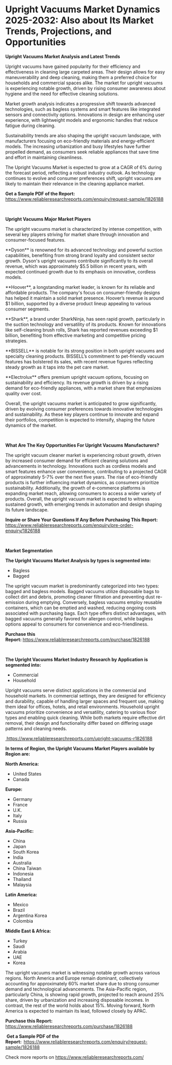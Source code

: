 <p><h1>Upright Vacuums Market Dynamics 2025-2032: Also about Its Market Trends, Projections, and Opportunities</h1></p><p><strong>Upright Vacuums Market Analysis and Latest Trends</strong></p>
<p><p>Upright vacuums have gained popularity for their efficiency and effectiveness in cleaning large carpeted areas. Their design allows for easy maneuverability and deep cleaning, making them a preferred choice for households and commercial spaces alike. The market for upright vacuums is experiencing notable growth, driven by rising consumer awareness about hygiene and the need for effective cleaning solutions.</p><p>Market growth analysis indicates a progressive shift towards advanced technologies, such as bagless systems and smart features like integrated sensors and connectivity options. Innovations in design are enhancing user experience, with lightweight models and ergonomic handles that reduce fatigue during cleaning.</p><p>Sustainability trends are also shaping the upright vacuum landscape, with manufacturers focusing on eco-friendly materials and energy-efficient models. The increasing urbanization and busy lifestyles have further propelled demand, as consumers seek reliable appliances that save time and effort in maintaining cleanliness.</p><p>The Upright Vacuums Market is expected to grow at a CAGR of 6% during the forecast period, reflecting a robust industry outlook. As technology continues to evolve and consumer preferences shift, upright vacuums are likely to maintain their relevance in the cleaning appliance market.</p></p>
<p><strong>Get a Sample PDF of the Report:&nbsp;</strong> <a href="https://www.reliableresearchreports.com/enquiry/request-sample/1826188?utm_campaign=2480&utm_medium=2&utm_source=Github&utm_content=ia&utm_term=18022025&utm_id=upright-vacuums">https://www.reliableresearchreports.com/enquiry/request-sample/1826188</a></p>
<p>&nbsp;</p>
<p><strong>Upright Vacuums Major Market Players</strong></p>
<p><p>The upright vacuums market is characterized by intense competition, with several key players striving for market share through innovation and consumer-focused features. </p><p>**Dyson** is renowned for its advanced technology and powerful suction capabilities, benefiting from strong brand loyalty and consistent sector growth. Dyson's upright vacuums contribute significantly to its overall revenue, which was approximately $5.5 billion in recent years, with expected continued growth due to its emphasis on innovative, cordless models.</p><p>**Hoover**, a longstanding market leader, is known for its reliable and affordable products. The company's focus on consumer-friendly designs has helped it maintain a solid market presence. Hoover’s revenue is around $1 billion, supported by a diverse product lineup appealing to various consumer segments.</p><p>**Shark**, a brand under SharkNinja, has seen rapid growth, particularly in the suction technology and versatility of its products. Known for innovations like self-cleaning brush rolls, Shark has reported revenues exceeding $1 billion, benefiting from effective marketing and competitive pricing strategies.</p><p>**BISSELL** is notable for its strong position in both upright vacuums and specialty cleaning products. BISSELL’s commitment to pet-friendly vacuum features has bolstered its sales, with recent revenue figures reflecting steady growth as it taps into the pet care market.</p><p>**Electrolux** offers premium upright vacuum options, focusing on sustainability and efficiency. Its revenue growth is driven by a rising demand for eco-friendly appliances, with a market share that emphasizes quality over cost.</p><p>Overall, the upright vacuums market is anticipated to grow significantly, driven by evolving consumer preferences towards innovative technologies and sustainability. As these key players continue to innovate and expand their portfolios, competition is expected to intensify, shaping the future dynamics of the market.</p></p>
<p>&nbsp;</p>
<p><strong>What Are The Key Opportunities For Upright Vacuums Manufacturers?</strong></p>
<p><p>The upright vacuum cleaner market is experiencing robust growth, driven by increased consumer demand for efficient cleaning solutions and advancements in technology. Innovations such as cordless models and smart features enhance user convenience, contributing to a projected CAGR of approximately 5-7% over the next five years. The rise of eco-friendly products is further influencing market dynamics, as consumers prioritize sustainability. Additionally, the growth of e-commerce platforms is expanding market reach, allowing consumers to access a wider variety of products. Overall, the upright vacuum market is expected to witness sustained growth, with emerging trends in automation and design shaping its future landscape.</p></p>
<p><strong>Inquire or Share Your Questions If Any Before Purchasing This Report:</strong> <a href="https://www.reliableresearchreports.com/enquiry/pre-order-enquiry/1826188?utm_campaign=2480&utm_medium=2&utm_source=Github&utm_content=ia&utm_term=18022025&utm_id=upright-vacuums">https://www.reliableresearchreports.com/enquiry/pre-order-enquiry/1826188</a></p>
<p>&nbsp;</p>
<p><strong>Market Segmentation</strong></p>
<p><strong>The Upright Vacuums Market Analysis by types is segmented into:</strong></p>
<p><ul><li>Bagless</li><li>Bagged</li></ul></p>
<p><p>The upright vacuum market is predominantly categorized into two types: bagged and bagless models. Bagged vacuums utilize disposable bags to collect dirt and debris, promoting cleaner filtration and preventing dust re-emission during emptying. Conversely, bagless vacuums employ reusable containers, which can be emptied and washed, reducing ongoing costs associated with purchasing bags. Each type offers distinct advantages, with bagged vacuums generally favored for allergen control, while bagless options appeal to consumers for convenience and eco-friendliness.</p></p>
<p><strong>Purchase this Report:&nbsp;</strong><a href="https://www.reliableresearchreports.com/purchase/1826188?utm_campaign=2480&utm_medium=2&utm_source=Github&utm_content=ia&utm_term=18022025&utm_id=upright-vacuums">https://www.reliableresearchreports.com/purchase/1826188</a></p>
<p>&nbsp;</p>
<p><strong>The Upright Vacuums Market Industry Research by Application is segmented into:</strong></p>
<p><ul><li>Commercial</li><li>Household</li></ul></p>
<p><p>Upright vacuums serve distinct applications in the commercial and household markets. In commercial settings, they are designed for efficiency and durability, capable of handling larger spaces and frequent use, making them ideal for offices, hotels, and retail environments. Household upright vacuums prioritize convenience and versatility, catering to various floor types and enabling quick cleaning. While both markets require effective dirt removal, their design and functionality differ based on differing usage patterns and cleaning needs.</p></p>
<p><a href="https://www.reliableresearchreports.com/upright-vacuums-r1826188?utm_campaign=2480&utm_medium=2&utm_source=Github&utm_content=ia&utm_term=18022025&utm_id=upright-vacuums">&nbsp;https://www.reliableresearchreports.com/upright-vacuums-r1826188</a></p>
<p><strong>In terms of Region, the Upright Vacuums Market Players available by Region are:</strong></p>
<p>
    <p> <strong> North America: </strong>
        <ul>
            <li>United States</li>
            <li>Canada</li>
        </ul>
        </p> 
    <p> <strong> Europe: </strong>
        <ul>
            <li>Germany</li>
            <li>France</li>
            <li>U.K.</li>
            <li>Italy</li>
            <li>Russia</li>
        </ul>
        </p> 
    <p> <strong> Asia-Pacific: </strong>
        <ul>
            <li>China</li>
            <li>Japan</li>
            <li>South Korea</li>
            <li>India</li>
            <li>Australia</li>
            <li>China Taiwan</li>
            <li>Indonesia</li>
            <li>Thailand</li>
            <li>Malaysia</li>
        </ul>
        </p> 
    <p> <strong> Latin America: </strong>
        <ul>
            <li>Mexico</li>
            <li>Brazil</li>
            <li>Argentina Korea</li>
            <li>Colombia</li>
        </ul>
        </p> 
    <p> <strong> Middle East & Africa: </strong>
        <ul>
            <li>Turkey</li>
            <li>Saudi</li>
            <li>Arabia</li>
            <li>UAE</li>
            <li>Korea</li>
        </ul>
    </p>
    </p>
<p><p>The upright vacuums market is witnessing notable growth across various regions. North America and Europe remain dominant, collectively accounting for approximately 60% market share due to strong consumer demand and technological advancements. The Asia-Pacific region, particularly China, is showing rapid growth, projected to reach around 25% share, driven by urbanization and increasing disposable incomes. In contrast, the rest of the world holds about 15%. Moving forward, North America is expected to maintain its lead, followed closely by APAC.</p></p>
<p><strong>Purchase this Report: </strong><a href="https://www.reliableresearchreports.com/purchase/1826188?utm_campaign=2480&utm_medium=2&utm_source=Github&utm_content=ia&utm_term=18022025&utm_id=upright-vacuums">https://www.reliableresearchreports.com/purchase/1826188</a></p>
<p>&nbsp;<strong>Get a Sample PDF of the Report:&nbsp;&nbsp;</strong><a href="https://www.reliableresearchreports.com/enquiry/request-sample/1826188?utm_campaign=2480&utm_medium=2&utm_source=Github&utm_content=ia&utm_term=18022025&utm_id=upright-vacuums">https://www.reliableresearchreports.com/enquiry/request-sample/1826188</a></p>
<p><strong></strong></p>
<p>Check more reports on <a href="https://www.reliableresearchreports.com/?utm_campaign=2480&utm_medium=2&utm_source=Github&utm_content=ia&utm_term=18022025&utm_id=upright-vacuums">https://www.reliableresearchreports.com/</a></p>
